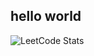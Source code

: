 ## hello world

<!--
![Top Langs](https://github-readme-stats.vercel.app/api/top-langs/?username=ijb0708&layout=compact&theme=neon)
-->

![LeetCode Stats](https://leetcard.jacoblin.cool/ijb0708?theme=dark&font=Noto%20Serif&ext=contest)

<!--
[![backjoon solve](http://mazassumnida.wtf/api/generate_badge?boj=ijb0708)](https://www.acmicpc.net/user/ijb0708)
-->

<!--
**ijb0708/ijb0708** is a ✨ _special_ ✨ repository because its `README.md` (this file) appears on your GitHub profile.

Here are some ideas to get you started:

- 🔭 I’m currently working on ...
- 🌱 I’m currently learning ...
- 👯 I’m looking to collaborate on ...
- 🤔 I’m looking for help with ...
- 💬 Ask me about ...
- 📫 How to reach me: ...
- 😄 Pronouns: ...
- ⚡ Fun fact: ...
-->
